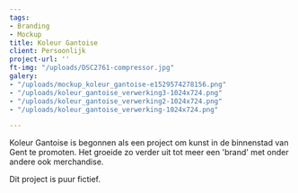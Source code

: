 ```yaml
---
tags:
- Branding
- Mockup
title: Koleur Gantoise
client: Persoonlijk
project-url: ''
ft-img: "/uploads/DSC2761-compressor.jpg"
galery:
- "/uploads/mockup_koleur_gantoise-e1529574278156.png"
- "/uploads/koleur_gantoise_verwerking3-1024x724.png"
- "/uploads/koleur_gantoise_verwerking2-1024x724.png"
- "/uploads/koleur_gantoise_verwerking-1024x724.png"

---
```

Koleur Gantoise is begonnen als een project om kunst in de binnenstad van Gent te promoten. Het groeide zo verder uit tot meer een 'brand' met onder andere ook merchandise.

Dit project is puur fictief.